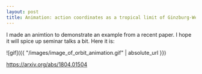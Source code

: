 ```yaml
---
layout: post
title: Animation: action coordinates as a tropical limit of Ginzburg-Weinstein diffeomorphisms
---
```


I made an animtion to demonstrate an example from a recent paper. I hope it will spice up seminar talks a bit. Here it is:

![gif]({{ "/images/image_of_orbit_animation.gif" | absolute_url }})





https://arxiv.org/abs/1804.01504